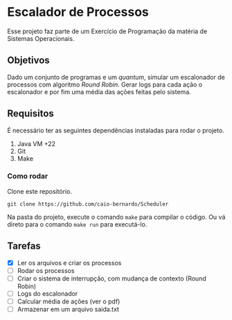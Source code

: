 # Escalador de Processos

Esse projeto faz parte de um Exercício de Programação da matéria de Sistemas Operacionais.

## Objetivos

Dado um conjunto de programas e um _quantum_, simular um escalonador de processos com algoritmo _Round Robin_. Gerar logs para cada ação o escalonador e por fim uma média das ações feitas pelo sistema.

## Requisitos
É necessário ter as seguintes dependências instaladas para rodar o projeto.
1. Java VM +22
2. Git
3. Make

### Como rodar

Clone este repositório.
```shell
git clone https://github.com/caio-bernardo/Scheduler
```

Na pasta do projeto, execute o comando `make` para compilar o código. Ou vá direto para o comando `make run` para executá-lo.

## Tarefas
- [x] Ler os arquivos e criar os processos
- [ ] Rodar os processos
- [ ] Criar o sistema de interrupção, com mudança de contexto (Round Robin)
- [ ] Logs do escalonador
- [ ] Calcular média de ações (ver o pdf)
- [ ] Armazenar em um arquivo saida.txt